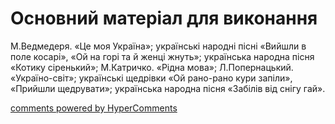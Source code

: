 <div id="hypercomments_widget" class="js-hypercomments-widget invisible"></div>

# Основний матеріал для виконання

М.Ведмедеря. «Це моя Україна»; українські народні пісні «Вийшли в поле косарі», «Ой на горі та й женці жнуть»; українська народна пісня «Котику сіренький»; М.Катричко. «Рідна мова»; Л.Попернацький. «Україно-світ»; українські щедрівки «Ой рано-рано кури запіли», «Прийшли щедрувати»; українська народна пісня «Забілів від снігу гай».

<div class="js-hypercomments-container">
    <a href="http://hypercomments.com" class="hc-link" title="comments widget">comments powered by HyperComments</a>
</div>